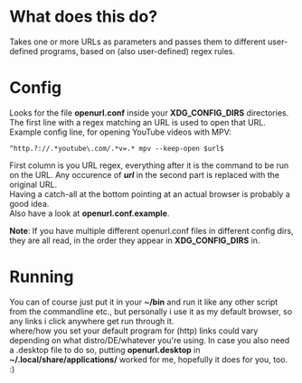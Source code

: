 # What does this do?
Takes one or more URLs as parameters and passes them to different user-defined programs, based on (also user-defined) regex rules.

# Config
Looks for the file **openurl.conf** inside your **XDG_CONFIG_DIRS** directories. The first line with a regex matching an URL is used to open that URL.  
Example config line, for opening YouTube videos with MPV:
```
^http.?://.*youtube\.com/.*v=.* mpv --keep-open $url$
```
First column is you URL regex, everything after it is the command to be run on the URL. Any occurence of **$url$** in the second part is replaced with the original URL.  
Having a catch-all at the bottom pointing at an actual browser is probably a good idea.  
Also have a look at **openurl.conf.example**.  

**Note**: If you have multiple different openurl.conf files in different config dirs, they are all read, in the order they appear in **XDG_CONFIG_DIRS** in.  

# Running
You can of course just put it in your **~/bin** and run it like any other script from the commandline etc., but personally i use it as my default browser, so any links i click anywhere get run through it.  
where/how you set your default program for (http) links could vary depending on what distro/DE/whatever you're using. In case you also need a .desktop file to do so, putting **openurl.desktop** in **~/.local/share/applications/** worked for me, hopefully it does for you, too. :)
